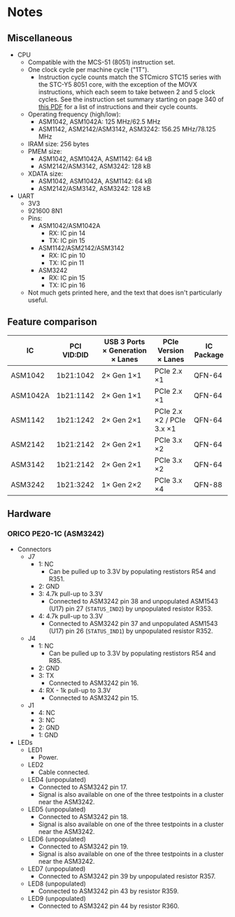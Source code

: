 # Notes


## Miscellaneous

- CPU
  - Compatible with the MCS-51 (8051) instruction set.
  - One clock cycle per machine cycle ("1T").
    - Instruction cycle counts match the STCmicro STC15 series with the STC-Y5
      8051 core, with the exception of the MOVX instructions, which each seem
      to take between 2 and 5 clock cycles. See the instruction set summary
      starting on page 340 of [this PDF][stc] for a list of instructions and
      their cycle counts.
  - Operating frequency (high/low):
    - ASM1042, ASM1042A: 125 MHz/62.5 MHz
    - ASM1142, ASM2142/ASM3142, ASM3242: 156.25 MHz/78.125 MHz
  - IRAM size: 256 bytes
  - PMEM size:
    - ASM1042, ASM1042A, ASM1142: 64 kB
    - ASM2142/ASM3142, ASM3242: 128 kB
  - XDATA size:
    - ASM1042, ASM1042A, ASM1142: 64 kB
    - ASM2142/ASM3142, ASM3242: 128 kB
- UART
  - 3V3
  - 921600 8N1
  - Pins:
    - ASM1042/ASM1042A
      - RX: IC pin 14
      - TX: IC pin 15
    - ASM1142/ASM2142/ASM3142
      - RX: IC pin 10
      - TX: IC pin 11
    - ASM3242
      - RX: IC pin 15
      - TX: IC pin 16
  - Not much gets printed here, and the text that does isn't
    particularly useful.


## Feature comparison

| IC | PCI VID:DID | USB 3 Ports × Generation × Lanes | PCIe Version × Lanes | IC Package |
| --- | --- | --- | --- | --- |
| ASM1042 | 1b21:1042 | 2× Gen 1×1 | PCIe 2.x ×1 | QFN-64 |
| ASM1042A | 1b21:1142 | 2× Gen 1×1 | PCIe 2.x ×1 | QFN-64 |
| ASM1142 | 1b21:1242 | 2× Gen 2×1 | PCIe 2.x ×2 / PCIe 3.x ×1 | QFN-64 |
| ASM2142 | 1b21:2142 | 2× Gen 2×1 | PCIe 3.x ×2 | QFN-64 |
| ASM3142 | 1b21:2142 | 2× Gen 2×1 | PCIe 3.x ×2 | QFN-64 |
| ASM3242 | 1b21:3242 | 1× Gen 2×2 | PCIe 3.x ×4 | QFN-88 |


## Hardware


### ORICO PE20-1C (ASM3242)

 - Connectors
   - J7
     - 1: NC
       - Can be pulled up to 3.3V by populating restistors R54 and R351.
     - 2: GND
     - 3: 4.7k pull-up to 3.3V
       - Connected to ASM3242 pin 38 and unpopulated ASM1543 (U17) pin 27
         (`STATUS_IND2`) by unpopulated resistor R353.
     - 4: 4.7k pull-up to 3.3V
       - Connected to ASM3242 pin 37 and unpopulated ASM1543 (U17) pin 26
         (`STATUS_IND1`) by unpopulated resistor R352.
   - J4
     - 1: NC
       - Can be pulled up to 3.3V by populating restistors R54 and R85.
     - 2: GND
     - 3: TX
       - Connected to ASM3242 pin 16.
     - 4: RX - 1k pull-up to 3.3V
       - Connected to ASM3242 pin 15.
   - J1
     - 4: NC
     - 3: NC
     - 2: GND
     - 1: GND
 - LEDs
   - LED1
     - Power.
   - LED2
     - Cable connected.
   - LED4 (unpopulated)
     - Connected to ASM3242 pin 17.
     - Signal is also available on one of the three testpoints in a cluster
       near the ASM3242.
   - LED5 (unpopulated)
     - Connected to ASM3242 pin 18.
     - Signal is also available on one of the three testpoints in a cluster
       near the ASM3242.
   - LED6 (unpopulated)
     - Connected to ASM3242 pin 19.
     - Signal is also available on one of the three testpoints in a cluster
       near the ASM3242.
   - LED7 (unpopulated)
     - Connected to ASM3242 pin 39 by unpopulated resistor R357.
   - LED8 (unpopulated)
     - Connected to ASM3242 pin 43 by resistor R359.
   - LED9 (unpopulated)
     - Connected to ASM3242 pin 44 by resistor R360.


[stc]: https://web.archive.org/web/20200305112930/http://stcmicro.com/datasheet/STC15F2K60S2-en.pdf
